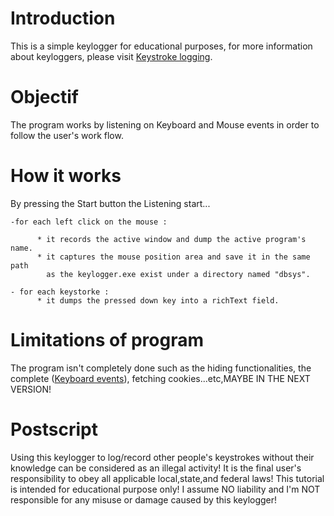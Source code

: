 # Introduction
This is a simple keylogger for educational purposes, for more information about keyloggers, please visit <a href="https://en.wikipedia.org/wiki/Keystroke_logging">Keystroke logging</a>.
# Objectif
The program works by listening on Keyboard and Mouse events in order to follow the user's work flow.
# How it works 
By pressing the Start button the Listening start...

    -for each left click on the mouse : 
    
          * it records the active window and dump the active program's name.
          * it captures the mouse position area and save it in the same path 
            as the keylogger.exe exist under a directory named "dbsys".
            
    - for each keystorke :
          * it dumps the pressed down key into a richText field.

# Limitations of program
The program isn't completely done such as the hiding functionalities, the complete (<a href="https://en.wikipedia.org/wiki/Keystroke_logging">Keyboard events</a>), fetching cookies...etc,MAYBE IN THE NEXT VERSION!

# Postscript
Using this keylogger to log/record other people's keystrokes without their knowledge can be considered as an illegal activity! It is the final user's responsibility to obey all applicable local,state,and federal laws! This tutorial is intended for educational purpose only! I assume NO liability and I'm NOT responsible for any misuse or damage caused by this keylogger!
